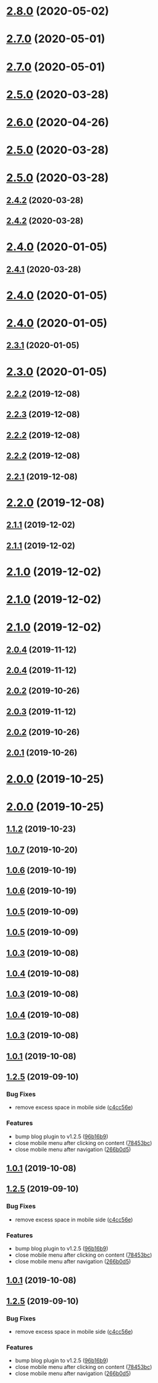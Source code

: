 # [2.8.0](https://github.com/z3by/vuepress-theme-modern-blog/compare/v2.7.0...v2.8.0) (2020-05-02)



# [2.7.0](https://github.com/z3by/vuepress-theme-modern-blog/compare/v2.5.0...v2.7.0) (2020-05-01)



# [2.7.0](https://github.com/z3by/vuepress-theme-modern-blog/compare/v2.5.0...v2.7.0) (2020-05-01)



# [2.5.0](https://github.com/z3by/vuepress-theme-modern-blog/compare/v2.4.2...v2.5.0) (2020-03-28)



# [2.6.0](https://github.com/z3by/vuepress-theme-modern-blog/compare/v2.5.0...v2.6.0) (2020-04-26)



# [2.5.0](https://github.com/z3by/vuepress-theme-modern-blog/compare/v2.4.2...v2.5.0) (2020-03-28)



# [2.5.0](https://github.com/z3by/vuepress-theme-modern-blog/compare/v2.4.2...v2.5.0) (2020-03-28)



## [2.4.2](https://github.com/z3by/vuepress-theme-modern-blog/compare/v2.4.0...v2.4.2) (2020-03-28)



## [2.4.2](https://github.com/z3by/vuepress-theme-modern-blog/compare/v2.4.0...v2.4.2) (2020-03-28)



# [2.4.0](https://github.com/z3by/vuepress-theme-modern-blog/compare/v2.3.1...v2.4.0) (2020-01-05)



## [2.4.1](https://github.com/z3by/vuepress-theme-modern-blog/compare/v2.4.0...v2.4.1) (2020-03-28)



# [2.4.0](https://github.com/z3by/vuepress-theme-modern-blog/compare/v2.3.1...v2.4.0) (2020-01-05)



# [2.4.0](https://github.com/z3by/vuepress-theme-modern-blog/compare/v2.3.1...v2.4.0) (2020-01-05)



## [2.3.1](https://github.com/z3by/vuepress-theme-modern-blog/compare/v2.3.0...v2.3.1) (2020-01-05)



# [2.3.0](https://github.com/z3by/vuepress-theme-modern-blog/compare/v2.2.2...v2.3.0) (2020-01-05)



## [2.2.2](https://github.com/z3by/vuepress-theme-modern-blog/compare/v2.2.1...v2.2.2) (2019-12-08)



## [2.2.3](https://github.com/z3by/vuepress-theme-modern-blog/compare/v2.2.2...v2.2.3) (2019-12-08)



## [2.2.2](https://github.com/z3by/vuepress-theme-modern-blog/compare/v2.2.1...v2.2.2) (2019-12-08)



## [2.2.2](https://github.com/z3by/vuepress-theme-modern-blog/compare/v2.2.1...v2.2.2) (2019-12-08)



## [2.2.1](https://github.com/z3by/vuepress-theme-modern-blog/compare/v2.1.1...v2.2.1) (2019-12-08)



# [2.2.0](https://github.com/z3by/vuepress-theme-modern-blog/compare/v2.1.1...v2.2.0) (2019-12-08)



## [2.1.1](https://github.com/z3by/vuepress-theme-modern-blog/compare/v2.1.0...v2.1.1) (2019-12-02)



## [2.1.1](https://github.com/z3by/vuepress-theme-modern-blog/compare/v2.1.0...v2.1.1) (2019-12-02)



# [2.1.0](https://github.com/z3by/vuepress-theme-modern-blog/compare/v2.0.4...v2.1.0) (2019-12-02)



# [2.1.0](https://github.com/z3by/vuepress-theme-modern-blog/compare/v2.0.4...v2.1.0) (2019-12-02)



# [2.1.0](https://github.com/z3by/vuepress-theme-modern-blog/compare/v2.0.4...v2.1.0) (2019-12-02)



## [2.0.4](https://github.com/z3by/vuepress-theme-modern-blog/compare/v2.0.2...v2.0.4) (2019-11-12)



## [2.0.4](https://github.com/z3by/vuepress-theme-modern-blog/compare/v2.0.2...v2.0.4) (2019-11-12)



## [2.0.2](https://github.com/z3by/vuepress-theme-modern-blog/compare/v2.0.1...v2.0.2) (2019-10-26)



## [2.0.3](https://github.com/z3by/vuepress-theme-modern-blog/compare/v2.0.2...v2.0.3) (2019-11-12)



## [2.0.2](https://github.com/z3by/vuepress-theme-modern-blog/compare/v2.0.1...v2.0.2) (2019-10-26)



## [2.0.1](https://github.com/z3by/vuepress-theme-modern-blog/compare/v2.0.0...v2.0.1) (2019-10-26)



# [2.0.0](https://github.com/z3by/vuepress-theme-modern-blog/compare/v1.1.2...v2.0.0) (2019-10-25)



# [2.0.0](https://github.com/z3by/vuepress-theme-modern-blog/compare/v1.1.2...v2.0.0) (2019-10-25)



## [1.1.2](https://github.com/z3by/vuepress-theme-modern-blog/compare/v1.0.8...v1.1.2) (2019-10-23)



## [1.0.7](https://github.com/z3by/vuepress-theme-modern-blog/compare/v1.0.6...v1.0.7) (2019-10-20)



## [1.0.6](https://github.com/z3by/vuepress-theme-modern-blog/compare/v1.0.5...v1.0.6) (2019-10-19)



## [1.0.6](https://github.com/z3by/vuepress-theme-modern-blog/compare/v1.0.5...v1.0.6) (2019-10-19)



## [1.0.5](https://github.com/z3by/vuepress-theme-modern-blog/compare/v1.0.3...v1.0.5) (2019-10-09)



## [1.0.5](https://github.com/z3by/vuepress-theme-modern-blog/compare/v1.0.3...v1.0.5) (2019-10-09)



## [1.0.3](https://github.com/z3by/vuepress-theme-modern-blog/compare/v1.2.5...v1.0.3) (2019-10-08)



## [1.0.4](https://github.com/z3by/vuepress-theme-modern-blog/compare/v1.0.3...v1.0.4) (2019-10-08)



## [1.0.3](https://github.com/z3by/vuepress-theme-modern-blog/compare/v1.2.5...v1.0.3) (2019-10-08)



## [1.0.4](https://github.com/z3by/vuepress-theme-modern-blog/compare/v1.0.3...v1.0.4) (2019-10-08)



## [1.0.3](https://github.com/z3by/vuepress-theme-modern-blog/compare/v1.2.5...v1.0.3) (2019-10-08)



## [1.0.1](https://github.com/z3by/vuepress-theme-modern-blog/compare/v1.2.5...v1.0.1) (2019-10-08)



## [1.2.5](https://github.com/z3by/vuepress-theme-modern-blog/compare/v1.2.4...v1.2.5) (2019-09-10)


### Bug Fixes

* remove excess space in mobile side ([c4cc56e](https://github.com/z3by/vuepress-theme-modern-blog/commit/c4cc56e))


### Features

* bump blog plugin to v1.2.5 ([96b16b9](https://github.com/z3by/vuepress-theme-modern-blog/commit/96b16b9))
* close mobile menu after clicking on content ([78453bc](https://github.com/z3by/vuepress-theme-modern-blog/commit/78453bc))
* close mobile menu after navigation ([266b0d5](https://github.com/z3by/vuepress-theme-modern-blog/commit/266b0d5))



## [1.0.1](https://github.com/z3by/vuepress-theme-modern-blog/compare/v1.2.5...v1.0.1) (2019-10-08)



## [1.2.5](https://github.com/z3by/vuepress-theme-modern-blog/compare/v1.2.4...v1.2.5) (2019-09-10)


### Bug Fixes

* remove excess space in mobile side ([c4cc56e](https://github.com/z3by/vuepress-theme-modern-blog/commit/c4cc56e))


### Features

* bump blog plugin to v1.2.5 ([96b16b9](https://github.com/z3by/vuepress-theme-modern-blog/commit/96b16b9))
* close mobile menu after clicking on content ([78453bc](https://github.com/z3by/vuepress-theme-modern-blog/commit/78453bc))
* close mobile menu after navigation ([266b0d5](https://github.com/z3by/vuepress-theme-modern-blog/commit/266b0d5))



## [1.0.1](https://github.com/z3by/vuepress-theme-modern/compare/v1.2.5...v1.0.1) (2019-10-08)



## [1.2.5](https://github.com/z3by/vuepress-theme-modern/compare/v1.2.4...v1.2.5) (2019-09-10)


### Bug Fixes

* remove excess space in mobile side ([c4cc56e](https://github.com/z3by/vuepress-theme-modern/commit/c4cc56e))


### Features

* bump blog plugin to v1.2.5 ([96b16b9](https://github.com/z3by/vuepress-theme-modern/commit/96b16b9))
* close mobile menu after clicking on content ([78453bc](https://github.com/z3by/vuepress-theme-modern/commit/78453bc))
* close mobile menu after navigation ([266b0d5](https://github.com/z3by/vuepress-theme-modern/commit/266b0d5))



